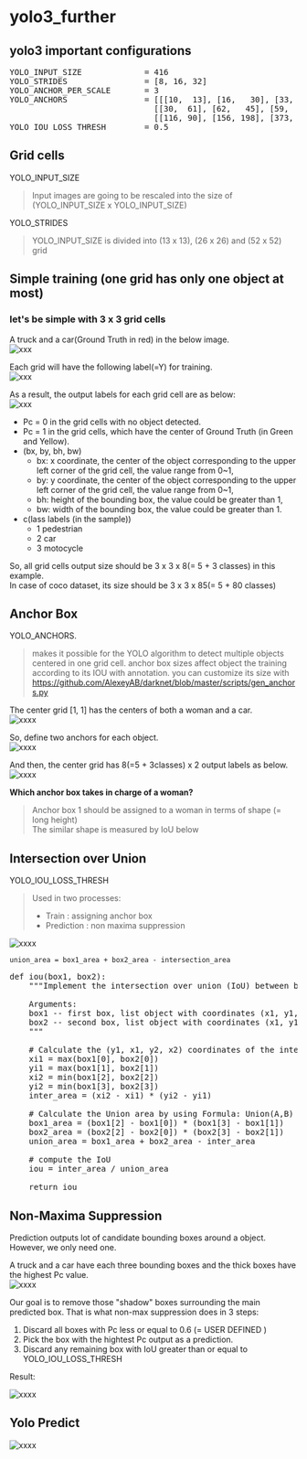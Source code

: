 # yolo3_further

## yolo3 important configurations
<pre>
YOLO_INPUT_SIZE             = 416
YOLO_STRIDES                = [8, 16, 32]
YOLO_ANCHOR_PER_SCALE       = 3
YOLO_ANCHORS                = [[[10,  13], [16,   30], [33,   23]],
                              [[30,  61], [62,   45], [59,  119]],
                              [[116, 90], [156, 198], [373, 326]]]
YOLO_IOU_LOSS_THRESH        = 0.5
</pre>

## Grid cells

YOLO_INPUT_SIZE
> Input images are going to be rescaled into the size of (YOLO_INPUT_SIZE x YOLO_INPUT_SIZE)

YOLO_STRIDES
> YOLO_INPUT_SIZE is divided into (13 x 13), (26 x 26) and (52 x 52) grid

## Simple training (one grid has only one object at most)

### let's be simple with 3 x 3 grid cells

A truck and a car(Ground Truth in red) in the below image.  
![xxx](grid_cell.jpeg)

Each grid will have the following label(=Y) for training.   
![xxx](y-output.jpeg)

As a result, the output labels for each grid cell are as below:  
![xxx](grid_cell_output.jpeg)

* Pc = 0 in the grid cells with no object detected.
* Pc = 1 in the grid cells, which have the center of Ground Truth (in Green and Yellow). 
* (bx, by, bh, bw)
   * bx: x coordinate, the center of the object corresponding to the upper left corner of the grid cell, the value range from 0~1,
   * by: y coordinate, the center of the object corresponding to the upper left corner of the grid cell, the value range from 0~1,
   * bh: height of the bounding box, the value could be greater than 1,
   * bw: width of the bounding box, the value could be greater than 1.
* c(lass labels (in the sample))
   * 1 pedestrian
   * 2 car
   * 3 motocycle

So, all grid cells output size should be 3 x 3 x 8(= 5 + 3 classes) in this example.  
In case of coco dataset, its size should be 3 x 3 x 85(= 5 + 80 classes)

## Anchor Box
YOLO_ANCHORS. 
> makes it possible for the YOLO algorithm to detect multiple objects centered in one grid cell.
> anchor box sizes affect object the training according to its IOU with annotation.
> you can customize its size with https://github.com/AlexeyAB/darknet/blob/master/scripts/gen_anchors.py

The center grid [1, 1] has the centers of both a woman and a car.  
![xxxx](car-person.jpeg)

So, define two anchors for each object.  
![xxxx](anchor_box.jpeg)

And then, the center grid has 8(=5 + 3classes) x 2 output labels as below.  
![xxxx](anchor_box_y.jpeg)

**Which anchor box takes in charge of a woman?**
> Anchor box 1 should be assigned to a woman in terms of shape (= long height)  
> The similar shape is measured by IoU below

## Intersection over Union
YOLO_IOU_LOSS_THRESH  
> Used in two processes:
>    * Train      : assigning anchor box
>    * Prediction : non maxima suppression

![xxxx](iou.jpeg)  

    union_area = box1_area + box2_area - intersection_area
    
<pre>
def iou(box1, box2):
    """Implement the intersection over union (IoU) between box1 and box2
    
    Arguments:
    box1 -- first box, list object with coordinates (x1, y1, x2, y2)
    box2 -- second box, list object with coordinates (x1, y1, x2, y2)
    """

    # Calculate the (y1, x1, y2, x2) coordinates of the intersection of box1 and box2. Calculate its Area.
    xi1 = max(box1[0], box2[0])
    yi1 = max(box1[1], box2[1])
    xi2 = min(box1[2], box2[2])
    yi2 = min(box1[3], box2[3])
    inter_area = (xi2 - xi1) * (yi2 - yi1)

    # Calculate the Union area by using Formula: Union(A,B) = A + B - Inter(A,B)
    box1_area = (box1[2] - box1[0]) * (box1[3] - box1[1])
    box2_area = (box2[2] - box2[0]) * (box2[3] - box2[1])
    union_area = box1_area + box2_area - inter_area
    
    # compute the IoU
    iou = inter_area / union_area
    
    return iou
</pre>

## Non-Maxima Suppression 

Prediction outputs lot of candidate bounding boxes around a object.
However, we only need one.

A truck and a car have each three bounding boxes and the thick boxes have the highest Pc value.  
![xxxx](before_nms.jpeg)

Our goal is to remove those "shadow" boxes surrounding the main predicted box.
That is what non-max suppression does in 3 steps:
1. Discard all boxes with Pc less or equal to 0.6 (= USER DEFINED )
2. Pick the box with the hightest Pc output as a prediction.
3. Discard any remaining box with IoU greater than or equal to YOLO_IOU_LOSS_THRESH

Result:

![xxxx](after_nms.jpeg)

## Yolo Predict

![xxxx](yolo_predict.jpeg)

